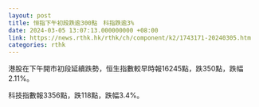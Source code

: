 ```yaml
---
layout: post
title: 恒指下午初段跌逾300點　科指跌逾3%
date: 2024-03-05 13:07:13.000000000 +08:00
link: https://news.rthk.hk/rthk/ch/component/k2/1743171-20240305.htm
categories: rthk
---
```


港股在下午開市初段延續跌勢，恒生指數較早時報16245點，跌350點，跌幅2.11%。

科技指數報3356點，跌118點，跌幅3.4%。
